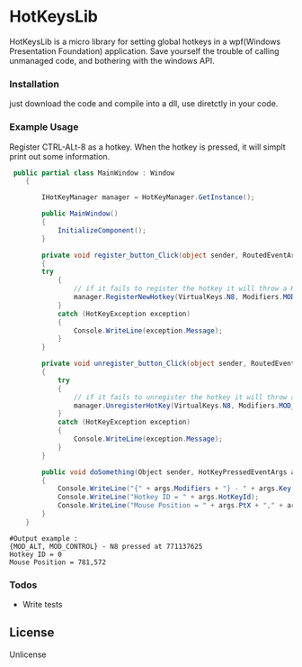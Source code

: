 # HotKeysLib

HotKeysLib is a micro library for setting global hotkeys in a wpf(Windows Presentation Foundation) application. Save yourself the trouble of calling unmanaged code, and bothering with the windows API. 


### Installation

just download the code and compile into a dll, use diretctly in your code.

### Example Usage

Register CTRL-ALt-8 as a hotkey. When the hotkey is pressed, it will simplt print out some information.

```cs
 public partial class MainWindow : Window
    {

        IHotKeyManager manager = HotKeyManager.GetInstance();

        public MainWindow()
        {
            InitializeComponent();
        }

        private void register_button_Click(object sender, RoutedEventArgs e)
        {
        try
            {
                // if it fails to register the hotkey it will throw a HotKeyException
                manager.RegisterNewHotkey(VirtualKeys.N8, Modifiers.MOD_CONTROL | Modifiers.MOD_ALT, doSomething);
            }
            catch (HotKeyException exception)
            {
                Console.WriteLine(exception.Message);
            }
        }

        private void unregister_button_Click(object sender, RoutedEventArgs e)
        {
            try
            {
                // if it fails to unregister the hotkey it will throw a HotKeyException
                manager.UnregisterHotKey(VirtualKeys.N8, Modifiers.MOD_CONTROL | Modifiers.MOD_ALT);
            }
            catch (HotKeyException exception)
            {
                Console.WriteLine(exception.Message);
            }
        }

        public void doSomething(Object sender, HotKeyPressedEventArgs args)
        {
            Console.WriteLine("{" + args.Modifiers + "} - " + args.Key + " pressed at " + args.Time);
            Console.WriteLine("Hotkey ID = " + args.HotKeyId);
            Console.WriteLine("Mouse Position = " + args.PtX + "," + args.PtY);
        }
    }
```

```
#Output example : 
{MOD_ALT, MOD_CONTROL} - N8 pressed at 771137625
Hotkey ID = 0
Mouse Position = 781,572
```

### Todos

 - Write tests

License
----

Unlicense
